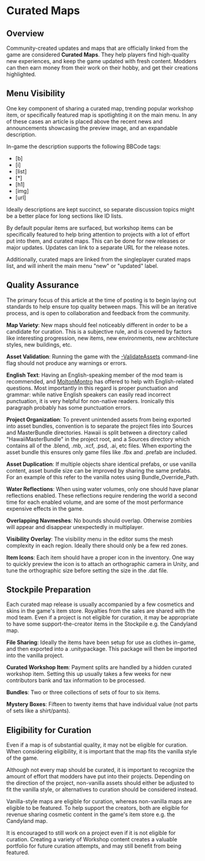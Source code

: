# Curated Maps

## Overview

Community-created updates and maps that are officially linked from the game are considered __Curated Maps__. They help players find high-quality new experiences, and keep the game updated with fresh content. Modders can then earn money from their work on their hobby, and get their creations highlighted.

## Menu Visibility

One key component of sharing a curated map, trending popular workshop item, or specifically featured map is spotlighting it on the main menu. In any of these cases an article is placed above the recent news and announcements showcasing the preview image, and an expandable description.

In-game the description supports the following BBCode tags:

- [b]
- [i]
- [list]
- [*]
- [h1]
- [img]
- [url]

Ideally descriptions are kept succinct, so separate discussion topics might be a better place for long sections like ID lists.

By default popular items are surfaced, but workshop items can be specifically featured to help bring attention to projects with a lot of effort put into them, and curated maps. This can be done for new releases or major updates. Updates can link to a separate URL for the release notes.

Additionally, curated maps are linked from the singleplayer curated maps list, and will inherit the main menu "new" or "updated" label.

## Quality Assurance

The primary focus of this article at the time of posting is to begin laying out standards to help ensure top quality between maps. This will be an iterative process, and is open to collaboration and feedback from the community.

__Map Variety__: New maps should feel noticeably different in order to be a candidate for curation. This is a subjective rule, and is covered by factors like interesting progression, new items, new environments, new architecture styles, new buildings, etc.

__Asset Validation__: Running the game with the [-ValidateAssets](../AssetValidation.md) command-line flag should not produce any warnings or errors.

__English Text__: Having an English-speaking member of the mod team is recommended, and [MoltonMontro](mailto:moltonmontro@smartlydressedgames.com) has offered to help with English-related questions. Most importantly in this regard is proper punctuation and grammar: while native English speakers can easily read incorrect punctuation, it is very helpful for non-native readers. Ironically this paragraph probably has some punctuation errors.

__Project Organization__: To prevent unintended assets from being exported into asset bundles, convention is to separate the project files into Sources and MasterBundle directories. Hawaii is split between a directory called "HawaiiMasterBundle" in the project root, and a Sources directory which contains all of the .blend, .mb, .xcf, .psd, .ai, etc files. When exporting the asset bundle this ensures only game files like .fbx and .prefab are included.

__Asset Duplication__: If multiple objects share identical prefabs, or use vanilla content, asset bundle size can be improved by sharing the same prefabs. For an example of this refer to the vanilla notes using Bundle_Override_Path.

__Water Reflections__: When using water volumes, only one should have planar reflections enabled. These reflections require rendering the world a second time for each enabled volume, and are some of the most performance expensive effects in the game.

__Overlapping Navmeshes__: No bounds should overlap. Otherwise zombies will appear and disappear unexpectedly in multiplayer.

__Visibility Overlay__: The visibility menu in the editor sums the mesh complexity in each region. Ideally there should only be a few red zones.

__Item Icons__: Each item should have a proper icon in the inventory. One way to quickly preview the icon is to attach an orthographic camera in Unity, and tune the orthographic size before setting the size in the .dat file.

## Stockpile Preparation

Each curated map release is usually accompanied by a few cosmetics and skins in the game's item store. Royalties from the sales are shared with the mod team. Even if a project is not eligible for curation, it may be appropriate to have some support-the-creator items in the Stockpile e.g. the Candyland map.

__File Sharing__: Ideally the items have been setup for use as clothes in-game, and then exported into a .unitypackage. This package will then be imported into the vanilla project.

__Curated Workshop Item__: Payment splits are handled by a hidden curated workshop item. Setting this up usually takes a few weeks for new contributors bank and tax information to be processed.

__Bundles__: Two or three collections of sets of four to six items.

__Mystery Boxes__: Fifteen to twenty items that have individual value (not parts of sets like a shirt/pants).

## Eligibility for Curation

Even if a map is of substantial quality, it may not be eligible for curation. When considering eligibility, it is important that the map fits the vanilla style of the game.

Although not every map should be curated, it is important to recognize the amount of effort that modders have put into their projects. Depending on the direction of the project, non-vanilla assets should either be adjusted to fit the vanilla style, or alternatives to curation should be considered instead.

Vanilla-style maps are eligible for curation, whereas non-vanilla maps are eligible to be featured. To help support the creators, both are eligible for revenue sharing cosmetic content in the game's item store e.g. the Candyland map.

It is encouraged to still work on a project even if it is not eligible for curation. Creating a variety of Workshop content creates a valuable portfolio for future curation attempts, and may still benefit from being featured.
